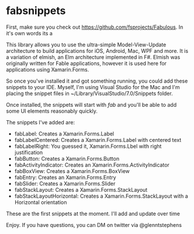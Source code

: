 # fabsnippets

First, make sure you check out https://github.com/fsprojects/Fabulous. In it's own words its a 

This library allows you to use the ultra-simple Model-View-Update architecture to build applications for iOS, Android, Mac, WPF and more. It is a variation of elmish, an Elm architecture implemented in F#. Elmish was originally written for Fable applications, however it is used here for applications using Xamarin.Forms.

So once you've installed it and got something running, you could add these snippets to your IDE. Myself, I'm using Visual Studio for the Mac and I'm placing the snippet files in ~/Library/VisualStudio/7.0/Snippets folder. 

Once installed, the snippets will start with *fab* and you'll be able to add some UI elements reasonably quickly. 

The snippets I've added are:

* fabLabel: Creates a Xamarin.Forms.Label
* fabLabelCentered: Creates a Xamarin.Forms.Label with centered text
* fabLabelRight: You guessed it, Xamarin.Forms.Lbel with right justification
* fabButton: Creates a Xamarin.Forms.Button
* fabActivityIndicator: Creates an Xamarin.Forms.ActivityIndicator
* fabBoxView: Creates a Xamarin.Forms.BoxView
* fabEntry: Creates an Xamarin.Forms.Entry
* fabSlider: Creates a Xamarin.Forms.Slider
* fabStackLayout: Creates a Xamarin.Forms.StackLayout
* fabStackLayoutHorizontal: Creates a Xamarin.Forms.StackLayout with a Horizontal orientation

These are the first snippets at the moment. I'll add and update over time

Enjoy. If you have questions, you can DM on twitter via @glenntstephens


